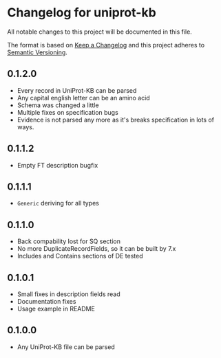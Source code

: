 # Changelog for uniprot-kb

All notable changes to this project will be documented in this file.

The format is based on [Keep a Changelog](http://keepachangelog.com/en/1.0.0/)
and this project adheres to [Semantic Versioning](http://semver.org/spec/v2.0.0.html).

## 0.1.2.0
* Every record in UniProt-KB can be parsed
* Any capital english letter can be an amino acid
* Schema was changed a little
* Multiple fixes on specification bugs
* Evidence is not parsed any more as it's breaks specification in lots of ways.

## 0.1.1.2
* Empty FT description bugfix

## 0.1.1.1
* `Generic` deriving for all types

## 0.1.1.0
* Back compability lost for SQ section
* No more DuplicateRecordFields, so it can be built by 7.x
* Includes and Contains sections of DE tested

## 0.1.0.1
* Small fixes in description fields read
* Documentation fixes
* Usage example in README

## 0.1.0.0
* Any UniProt-KB file can be parsed
